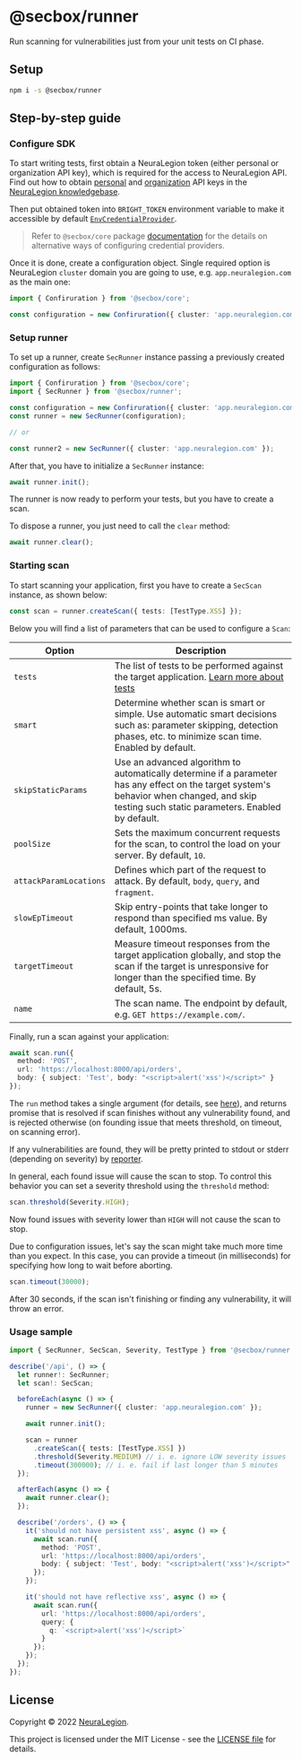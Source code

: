 # @secbox/runner

Run scanning for vulnerabilities just from your unit tests on CI phase.

## Setup

```bash
npm i -s @secbox/runner
```

## Step-by-step guide

### Configure SDK

To start writing tests, first obtain a NeuraLegion token (either personal or organization API key), which is required for the access to NeuraLegion API.
Find out how to obtain [personal](https://docs.brightsec.com/docs/manage-your-personal-account#manage-your-personal-api-keys-authentication-tokens)
and [organization](https://docs.brightsec.com/docs/manage-your-organization#manage-organization-apicli-authentication-tokens) API keys in the [NeuraLegion knowledgebase](https://docs.brightsec.com).

Then put obtained token into `BRIGHT_TOKEN` environment variable to make it accessible by default [`EnvCredentialProvider`](https://github.com/NeuraLegion/sec-tester-js/tree/master/packages/core#envcredentialprovider).

> Refer to `@secbox/core` package [documentation](https://github.com/NeuraLegion/secbox-sdk-js/tree/master/packages/core#credentials) for the details on alternative ways of configuring credential providers.

Once it is done, create a configuration object. Single required option is NeuraLegion `cluster` domain you are going to use, e.g. `app.neuralegion.com` as the main one:

```ts
import { Confiruration } from '@secbox/core';

const configuration = new Confiruration({ cluster: 'app.neuralegion.com' });
```

### Setup runner

To set up a runner, create `SecRunner` instance passing a previously created configuration as follows:

```ts
import { Confiruration } from '@secbox/core';
import { SecRunner } from '@secbox/runner';

const configuration = new Confiruration({ cluster: 'app.neuralegion.com' });
const runner = new SecRunner(configuration);

// or

const runner2 = new SecRunner({ cluster: 'app.neuralegion.com' });
```

After that, you have to initialize a `SecRunner` instance:

```ts
await runner.init();
```

The runner is now ready to perform your tests, but you have to create a scan.

To dispose a runner, you just need to call the `clear` method:

```ts
await runner.clear();
```

### Starting scan

To start scanning your application, first you have to create a `SecScan` instance, as shown below:

```ts
const scan = runner.createScan({ tests: [TestType.XSS] });
```

Below you will find a list of parameters that can be used to configure a `Scan`:

| Option                 | Description                                                                                                                                                                                   |
| ---------------------- | --------------------------------------------------------------------------------------------------------------------------------------------------------------------------------------------- |
| `tests`                | The list of tests to be performed against the target application. [Learn more about tests](https://docs.brightsec.com/docs/vulnerability-guide)                                               |
| `smart`                | Determine whether scan is smart or simple. Use automatic smart decisions such as: parameter skipping, detection phases, etc. to minimize scan time. Enabled by default.                       |
| `skipStaticParams`     | Use an advanced algorithm to automatically determine if a parameter has any effect on the target system's behavior when changed, and skip testing such static parameters. Enabled by default. |
| `poolSize`             | Sets the maximum concurrent requests for the scan, to control the load on your server. By default, `10`.                                                                                      |
| `attackParamLocations` | Defines which part of the request to attack. By default, `body`, `query`, and `fragment`.                                                                                                     |
| `slowEpTimeout`        | Skip entry-points that take longer to respond than specified ms value. By default, 1000ms.                                                                                                    |
| `targetTimeout`        | Measure timeout responses from the target application globally, and stop the scan if the target is unresponsive for longer than the specified time. By default, 5s.                           |
| `name`                 | The scan name. The endpoint by default, e.g. `GET https://example.com/`.                                                                                                                      |

Finally, run a scan against your application:

```ts
await scan.run({
  method: 'POST',
  url: 'https://localhost:8000/api/orders',
  body: { subject: 'Test', body: "<script>alert('xss')</script>" }
});
```

The `run` method takes a single argument (for details, see [here](https://github.com/NeuraLegion/sec-tester-js/tree/master/packages/scan#defining-a-target-for-attack)), and returns promise that is resolved if scan finishes without any vulnerability found, and is rejected otherwise (on founding issue that meets threshold, on timeout, on scanning error).

If any vulnerabilities are found, they will be pretty printed to stdout or stderr (depending on severity) by [reporter](https://github.com/NeuraLegion/sec-tester-js/tree/master/packages/reporter).

In general, each found issue will cause the scan to stop. To control this behavior you can set a severity threshold using the `threshold` method:

```ts
scan.threshold(Severity.HIGH);
```

Now found issues with severity lower than `HIGH` will not cause the scan to stop.

Due to configuration issues, let's say the scan might take much more time than you expect. In this case, you can provide a timeout (in milliseconds) for specifying how long to wait before aborting.

```ts
scan.timeout(30000);
```

After 30 seconds, if the scan isn't finishing or finding any vulnerability, it will throw an error.

### Usage sample

```ts
import { SecRunner, SecScan, Severity, TestType } from '@secbox/runner';

describe('/api', () => {
  let runner!: SecRunner;
  let scan!: SecScan;

  beforeEach(async () => {
    runner = new SecRunner({ cluster: 'app.neuralegion.com' });

    await runner.init();

    scan = runner
      .createScan({ tests: [TestType.XSS] })
      .threshold(Severity.MEDIUM) // i. e. ignore LOW severity issues
      .timeout(300000); // i. e. fail if last longer than 5 minutes
  });

  afterEach(async () => {
    await runner.clear();
  });

  describe('/orders', () => {
    it('should not have persistent xss', async () => {
      await scan.run({
        method: 'POST',
        url: 'https://localhost:8000/api/orders',
        body: { subject: 'Test', body: "<script>alert('xss')</script>" }
      });
    });

    it('should not have reflective xss', async () => {
      await scan.run({
        url: 'https://localhost:8000/api/orders',
        query: {
          q: `<script>alert('xss')</script>`
        }
      });
    });
  });
});
```

## License

Copyright © 2022 [NeuraLegion](https://github.com/NeuraLegion).

This project is licensed under the MIT License - see the [LICENSE file](LICENSE) for details.
